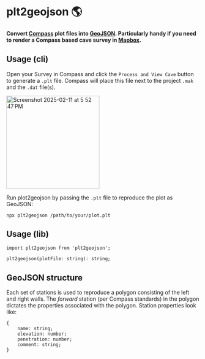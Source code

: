 # plt2geojson 🌎
#### Convert [Compass](https://fountainware.com/compass/) plot files into [GeoJSON](https://geojson.org/). Particularly handy if you need to render a Compass based cave survey in [Mapbox](https://www.mapbox.com/).

## Usage (cli)
Open your Survey in Compass and click the `Process and View Cave` button to generate a `.plt` file. Compass will place this file next to the project `.mak` and the `.dat` file(s).

<img width="243" alt="Screenshot 2025-02-11 at 5 52 47 PM" src="https://github.com/user-attachments/assets/71ea0c6a-c975-400e-b3b7-0950d0ab0cbe" />

Run plot2geojson by passing the `.plt` file to reproduce the plot as GeoJSON:

`npx plt2geojson /path/to/your/plot.plt`

## Usage (lib)

```
import plt2geojson from 'plt2geojson';

plt2geojson(plotFile: string): string;
```

## GeoJSON structure

Each set of stations is used to reproduce a polygon consisting of the left and right walls. The _forward_ station (per Compass standards) in the polygon dictates the properties associated with the polygon. Station properties look like:

```
{
    name: string;
    elevation: number;
    penetration: number;
    comment: string;
}
```
